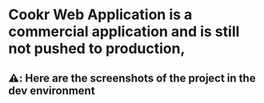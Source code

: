 # Cookr Web Application is a commercial application and is still not pushed to production, 
## ⚠️: Here are the screenshots of the project in the dev environment
